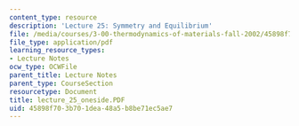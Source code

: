 ```yaml
---
content_type: resource
description: 'Lecture 25: Symmetry and Equilibrium'
file: /media/courses/3-00-thermodynamics-of-materials-fall-2002/45898f703b701dea48a5b8be71ec5ae7_lecture_25_oneside.PDF
file_type: application/pdf
learning_resource_types:
- Lecture Notes
ocw_type: OCWFile
parent_title: Lecture Notes
parent_type: CourseSection
resourcetype: Document
title: lecture_25_oneside.PDF
uid: 45898f70-3b70-1dea-48a5-b8be71ec5ae7
---
```

